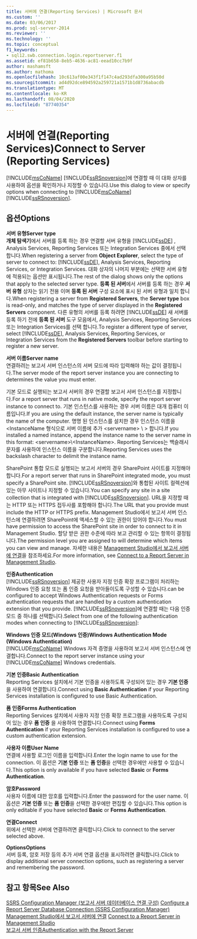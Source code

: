 ```yaml
---
title: 서버에 연결(Reporting Services) | Microsoft 문서
ms.custom: ''
ms.date: 03/06/2017
ms.prod: sql-server-2014
ms.reviewer: ''
ms.technology: ''
ms.topic: conceptual
f1_keywords:
- sql12.swb.connection.login.reportserver.f1
ms.assetid: ef81b658-8eb5-4636-ac81-eead10cc7b9f
author: mashamsft
ms.author: mathoma
ms.openlocfilehash: 10c613af00e343f1f147c4ad293dfa300a95b50d
ms.sourcegitcommit: ad4d92dce894592a259721a1571b1d8736abacdb
ms.translationtype: MT
ms.contentlocale: ko-KR
ms.lasthandoff: 08/04/2020
ms.locfileid: "87740354"
---
```

# <a name="connect-to-server-reporting-services"></a><span data-ttu-id="693b1-102">서버에 연결(Reporting Services)</span><span class="sxs-lookup"><span data-stu-id="693b1-102">Connect to Server (Reporting Services)</span></span>
  <span data-ttu-id="693b1-103">[!INCLUDE[msCoName](../includes/msconame-md.md)] [!INCLUDE[ssRSnoversion](../includes/ssrsnoversion-md.md)]에 연결할 때 이 대화 상자를 사용하여 옵션을 확인하거나 지정할 수 있습니다.</span><span class="sxs-lookup"><span data-stu-id="693b1-103">Use this dialog to view or specify options when connecting to [!INCLUDE[msCoName](../includes/msconame-md.md)] [!INCLUDE[ssRSnoversion](../includes/ssrsnoversion-md.md)].</span></span>  
  
## <a name="options"></a><span data-ttu-id="693b1-104">옵션</span><span class="sxs-lookup"><span data-stu-id="693b1-104">Options</span></span>  
 <span data-ttu-id="693b1-105">**서버 유형**</span><span class="sxs-lookup"><span data-stu-id="693b1-105">**Server type**</span></span>  
 <span data-ttu-id="693b1-106">**개체 탐색기**에서 서버를 등록 하는 경우 연결할 서버 유형을 [!INCLUDE[ssDE](../includes/ssde-md.md)] , Analysis Services, Reporting Services 또는 Integration Services 중에서 선택 합니다.</span><span class="sxs-lookup"><span data-stu-id="693b1-106">When registering a server from **Object Explorer**, select the type of server to connect to: [!INCLUDE[ssDE](../includes/ssde-md.md)], Analysis Services, Reporting Services, or Integration Services.</span></span> <span data-ttu-id="693b1-107">대화 상자의 나머지 부분에는 선택한 서버 유형에 적용되는 옵션만 표시됩니다.</span><span class="sxs-lookup"><span data-stu-id="693b1-107">The rest of the dialog shows only the options that apply to the selected server type.</span></span> <span data-ttu-id="693b1-108">**등록 된 서버**에서 서버를 등록 하는 경우 **서버 유형** 상자는 읽기 전용 이며 **등록 된 서버** 구성 요소에 표시 된 서버 유형과 일치 합니다.</span><span class="sxs-lookup"><span data-stu-id="693b1-108">When registering a server from **Registered Servers**, the **Server type** box is read-only, and matches the type of server displayed in the **Registered Servers** component.</span></span> <span data-ttu-id="693b1-109">다른 유형의 서버를 등록 하려면 [!INCLUDE[ssDE](../includes/ssde-md.md)] 새 서버를 등록 하기 전에 **등록 된 서버** 도구 모음에서, Analysis Services, Reporting Services 또는 Integration Services를 선택 합니다.</span><span class="sxs-lookup"><span data-stu-id="693b1-109">To register a different type of server, select [!INCLUDE[ssDE](../includes/ssde-md.md)], Analysis Services, Reporting Services, or Integration Services from the **Registered Servers** toolbar before starting to register a new server.</span></span>  
  
 <span data-ttu-id="693b1-110">**서버 이름**</span><span class="sxs-lookup"><span data-stu-id="693b1-110">**Server name**</span></span>  
 <span data-ttu-id="693b1-111">연결하려는 보고서 서버 인스턴스의 서버 모드에 따라 입력해야 하는 값이 결정됩니다.</span><span class="sxs-lookup"><span data-stu-id="693b1-111">The server mode of the report server instance you are connecting to determines the value you must enter.</span></span>  
  
 <span data-ttu-id="693b1-112">기본 모드로 실행되는 보고서 서버의 경우 연결할 보고서 서버 인스턴스를 지정합니다.</span><span class="sxs-lookup"><span data-stu-id="693b1-112">For a report server that runs in native mode, specify the report server instance to connect to.</span></span> <span data-ttu-id="693b1-113">기본 인스턴스를 사용하는 경우 서버 이름은 대개 컴퓨터 이름입니다.</span><span class="sxs-lookup"><span data-stu-id="693b1-113">If you are using the default instance, the server name is typically the name of the computer.</span></span> <span data-ttu-id="693b1-114">명명 된 인스턴스를 설치한 경우 인스턴스 이름을<InstanceName 형식으로 서버 이름에 추가 \<servername> \\ \> 합니다.</span><span class="sxs-lookup"><span data-stu-id="693b1-114">If you installed a named instance, append the instance name to the server name in this format: \<servername>\\<InstanceName\>.</span></span> <span data-ttu-id="693b1-115">Reporting Services는 백슬래시 문자를 사용하여 인스턴스 이름을 구분합니다.</span><span class="sxs-lookup"><span data-stu-id="693b1-115">Reporting Services uses the backslash character to delimit the instance name.</span></span>  
  
 <span data-ttu-id="693b1-116">SharePoint 통합 모드로 실행되는 보고서 서버의 경우 SharePoint 사이트를 지정해야 합니다.</span><span class="sxs-lookup"><span data-stu-id="693b1-116">For a report server that runs in SharePoint integrated mode, you must specify a SharePoint site.</span></span> <span data-ttu-id="693b1-117">[!INCLUDE[ssRSnoversion](../includes/ssrsnoversion-md.md)]와 통합된 사이트 컬렉션에 있는 아무 사이트나 지정할 수 있습니다.</span><span class="sxs-lookup"><span data-stu-id="693b1-117">You can specify any site in a site collection that is integrated with [!INCLUDE[ssRSnoversion](../includes/ssrsnoversion-md.md)].</span></span> <span data-ttu-id="693b1-118">URL을 지정할 때는 HTTP 또는 HTTPS 접두사를 포함해야 합니다.</span><span class="sxs-lookup"><span data-stu-id="693b1-118">The URL that you provide must include the HTTP or HTTPS prefix.</span></span> <span data-ttu-id="693b1-119">Management Studio에서 보고서 서버 인스턴스에 연결하려면 SharePoint에 액세스할 수 있는 권한이 있어야 합니다.</span><span class="sxs-lookup"><span data-stu-id="693b1-119">You must have permission to access the SharePoint site in order to connect to it in Management Studio.</span></span> <span data-ttu-id="693b1-120">할당 받은 권한 수준에 따라 보고 관리할 수 있는 항목이 결정됩니다.</span><span class="sxs-lookup"><span data-stu-id="693b1-120">The permission level you are assigned to will determine which items you can view and manage.</span></span> <span data-ttu-id="693b1-121">자세한 내용은 [Management Studio에서 보고서 서버에 연결](../reporting-services/tools/connect-to-a-report-server-in-management-studio.md)을 참조하세요.</span><span class="sxs-lookup"><span data-stu-id="693b1-121">For more information, see [Connect to a Report Server in Management Studio](../reporting-services/tools/connect-to-a-report-server-in-management-studio.md).</span></span>  
  
 <span data-ttu-id="693b1-122">**인증**</span><span class="sxs-lookup"><span data-stu-id="693b1-122">**Authentication**</span></span>  
 [!INCLUDE[ssRSnoversion](../includes/ssrsnoversion-md.md)] <span data-ttu-id="693b1-123">제공한 사용자 지정 인증 확장 프로그램이 처리하는 Windows 인증 요청 또는 폼 인증 요청을 받아들이도록 구성할 수 있습니다.</span><span class="sxs-lookup"><span data-stu-id="693b1-123">can be configured to accept Windows Authentication requests or Forms authentication requests that are handled by a custom authentication extension that you provide.</span></span> <span data-ttu-id="693b1-124">[!INCLUDE[ssRSnoversion](../includes/ssrsnoversion-md.md)]에 연결할 때는 다음 인증 모드 중 하나를 선택합니다.</span><span class="sxs-lookup"><span data-stu-id="693b1-124">Select from one of the following authentication modes when connecting to [!INCLUDE[ssRSnoversion](../includes/ssrsnoversion-md.md)]:</span></span>  
  
 <span data-ttu-id="693b1-125">**Windows 인증 모드(Windows 인증)**</span><span class="sxs-lookup"><span data-stu-id="693b1-125">**Windows Authentication Mode (Windows Authentication)**</span></span>  
 <span data-ttu-id="693b1-126">[!INCLUDE[msCoName](../includes/msconame-md.md)] Windows 자격 증명을 사용하여 보고서 서버 인스턴스에 연결합니다.</span><span class="sxs-lookup"><span data-stu-id="693b1-126">Connect to the report server instance using your [!INCLUDE[msCoName](../includes/msconame-md.md)] Windows credentials.</span></span>  
  
 <span data-ttu-id="693b1-127">**기본 인증**</span><span class="sxs-lookup"><span data-stu-id="693b1-127">**Basic Authentication**</span></span>  
 <span data-ttu-id="693b1-128">Reporting Services 설치에서 기본 인증을 사용하도록 구성되어 있는 경우 **기본 인증** 을 사용하여 연결합니다.</span><span class="sxs-lookup"><span data-stu-id="693b1-128">Connect using **Basic Authentication** if your Reporting Services installation is configured to use Basic Authentication.</span></span>  
  
 <span data-ttu-id="693b1-129">**폼 인증**</span><span class="sxs-lookup"><span data-stu-id="693b1-129">**Forms Authentication**</span></span>  
 <span data-ttu-id="693b1-130">Reporting Services 설치에서 사용자 지정 인증 확장 프로그램을 사용하도록 구성되어 있는 경우 **폼 인증** 을 사용하여 연결합니다.</span><span class="sxs-lookup"><span data-stu-id="693b1-130">Connect using **Forms Authentication** if your Reporting Services installation is configured to use a custom authentication extension.</span></span>  
  
 <span data-ttu-id="693b1-131">**사용자 이름**</span><span class="sxs-lookup"><span data-stu-id="693b1-131">**User Name**</span></span>  
 <span data-ttu-id="693b1-132">연결에 사용할 로그인 이름을 입력합니다.</span><span class="sxs-lookup"><span data-stu-id="693b1-132">Enter the login name to use for the connection.</span></span> <span data-ttu-id="693b1-133">이 옵션은 **기본 인증** 또는 **폼 인증**을 선택한 경우에만 사용할 수 있습니다.</span><span class="sxs-lookup"><span data-stu-id="693b1-133">This option is only available if you have selected **Basic** or **Forms Authentication**.</span></span>  
  
 <span data-ttu-id="693b1-134">**암호**</span><span class="sxs-lookup"><span data-stu-id="693b1-134">**Password**</span></span>  
 <span data-ttu-id="693b1-135">사용자 이름에 대한 암호를 입력합니다.</span><span class="sxs-lookup"><span data-stu-id="693b1-135">Enter the password for the user name.</span></span> <span data-ttu-id="693b1-136">이 옵션은 **기본 인증** 또는 **폼 인증**을 선택한 경우에만 편집할 수 있습니다.</span><span class="sxs-lookup"><span data-stu-id="693b1-136">This option is only editable if you have selected **Basic** or **Forms Authentication**.</span></span>  
  
 <span data-ttu-id="693b1-137">**연결**</span><span class="sxs-lookup"><span data-stu-id="693b1-137">**Connect**</span></span>  
 <span data-ttu-id="693b1-138">위에서 선택한 서버에 연결하려면 클릭합니다.</span><span class="sxs-lookup"><span data-stu-id="693b1-138">Click to connect to the server selected above.</span></span>  
  
 <span data-ttu-id="693b1-139">**Options**</span><span class="sxs-lookup"><span data-stu-id="693b1-139">**Options**</span></span>  
 <span data-ttu-id="693b1-140">서버 등록, 암호 저장 등의 추가 서버 연결 옵션을 표시하려면 클릭합니다.</span><span class="sxs-lookup"><span data-stu-id="693b1-140">Click to display additional server connection options, such as registering a server and remembering the password.</span></span>  
  
## <a name="see-also"></a><span data-ttu-id="693b1-141">참고 항목</span><span class="sxs-lookup"><span data-stu-id="693b1-141">See Also</span></span>  
 <span data-ttu-id="693b1-142">[SSRS Configuration Manager &#40;보고서 서버 데이터베이스 연결 구성&#41;](../../2014/sql-server/install/configure-a-report-server-database-connection-ssrs-configuration-manager.md) </span><span class="sxs-lookup"><span data-stu-id="693b1-142">[Configure a Report Server Database Connection  &#40;SSRS Configuration Manager&#41;](../../2014/sql-server/install/configure-a-report-server-database-connection-ssrs-configuration-manager.md) </span></span>  
 <span data-ttu-id="693b1-143">[Management Studio에서 보고서 서버에 연결](../reporting-services/tools/connect-to-a-report-server-in-management-studio.md) </span><span class="sxs-lookup"><span data-stu-id="693b1-143">[Connect to a Report Server in Management Studio](../reporting-services/tools/connect-to-a-report-server-in-management-studio.md) </span></span>  
 [<span data-ttu-id="693b1-144">보고서 서버 인증</span><span class="sxs-lookup"><span data-stu-id="693b1-144">Authentication with the Report Server</span></span>](../reporting-services/security/authentication-with-the-report-server.md)  
  
  

